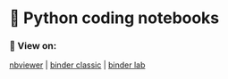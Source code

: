 # 🐍 Python coding notebooks

### 🔗 View on:

[nbviewer](https://nbviewer.jupyter.org/github/gymnasium-immensee/python/tree/master/)
|
[binder classic](https://mybinder.org/v2/gh/gymnasium-immensee/binder/master?urlpath=git-pull%3Frepo%3Dhttps%253A%252F%252Fgithub.com%252Fgymnasium-immensee%252Fpython%26urlpath%3Dtree%252Fpython%252F%26branch%3Dmaster)
|
[binder lab](https://mybinder.org/v2/gh/gymnasium-immensee/binder/master?urlpath=git-pull%3Frepo%3Dhttps%253A%252F%252Fgithub.com%252Fgymnasium-immensee%252Fpython%26urlpath%3Dlab%252Ftree%252Fpython%252F%26branch%3Dmaster)

